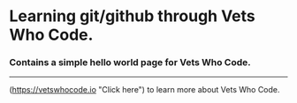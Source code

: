 # Learning git/github through Vets Who Code.
### Contains a simple hello world page for Vets Who Code.

---

(https://vetswhocode.io "Click here") to learn more about Vets Who Code.

